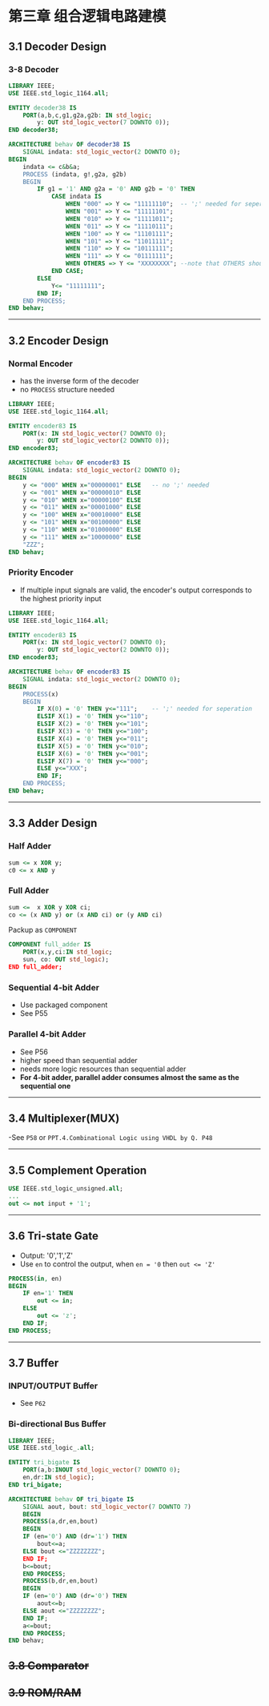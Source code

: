 # 第三章 组合逻辑电路建模

## 3.1 Decoder Design

### 3-8 Decoder
```VHDL
LIBRARY IEEE;
USE IEEE.std_logic_1164.all;

ENTITY decoder38 IS
    PORT(a,b,c,g1,g2a,g2b: IN std_logic;
        y: OUT std_logic_vector(7 DOWNTO 0));
END decoder38;

ARCHITECTURE behav OF decoder38 IS
    SIGNAL indata: std_logic_vector(2 DOWNTO 0);
BEGIN
    indata <= c&b&a;
    PROCESS (indata, g!,g2a, g2b)
    BEGIN
        IF g1 = '1' AND g2a = '0' AND g2b = '0' THEN
            CASE indata IS
                WHEN "000" => Y <= "11111110";  -- ';' needed for seperation
                WHEN "001" => Y <= "11111101";
                WHEN "010" => Y <= "11111011";
                WHEN "011" => Y <= "11110111";
                WHEN "100" => Y <= "11101111";
                WHEN "101" => Y <= "11011111";
                WHEN "110" => Y <= "10111111";
                WHEN "111" => Y <= "01111111";
                WHEN OTHERS => Y <= "XXXXXXXX"; --note that OTHERS should be considered
            END CASE;
        ELSE
            Y<= "11111111";
        END IF;
    END PROCESS;
END behav;
```

----
## 3.2 Encoder Design
### Normal Encoder
- has the inverse form of the decoder
- no `PROCESS` structure needed

```VHDL
LIBRARY IEEE;
USE IEEE.std_logic_1164.all;

ENTITY encoder83 IS
    PORT(x: IN std_logic_vector(7 DOWNTO 0);
        y: OUT std_logic_vector(2 DOWNTO 0));
END encoder83;

ARCHITECTURE behav OF encoder83 IS
    SIGNAL indata: std_logic_vector(2 DOWNTO 0);
BEGIN
    y <= "000" WHEN x="00000001" ELSE   -- no ';' needed
    y <= "001" WHEN x="00000010" ELSE
    y <= "010" WHEN x="00000100" ELSE
    y <= "011" WHEN x="00001000" ELSE
    y <= "100" WHEN x="00010000" ELSE
    y <= "101" WHEN x="00100000" ELSE
    y <= "110" WHEN x="01000000" ELSE
    y <= "111" WHEN x="10000000" ELSE
    "ZZZ";
END behav;
```

### Priority Encoder
- If multiple input signals are valid, the encoder's output corresponds to the highest priority input

```VHDL
LIBRARY IEEE;
USE IEEE.std_logic_1164.all;

ENTITY encoder83 IS
    PORT(x: IN std_logic_vector(7 DOWNTO 0);
        y: OUT std_logic_vector(2 DOWNTO 0));
END encoder83;

ARCHITECTURE behav OF encoder83 IS
    SIGNAL indata: std_logic_vector(2 DOWNTO 0);
BEGIN
    PROCESS(x)
    BEGIN
        IF X(0) = '0' THEN y<="111";    -- ';' needed for seperation
        ELSIF X(1) = '0' THEN y<="110"; 
        ELSIF X(2) = '0' THEN y<="101";
        ELSIF X(3) = '0' THEN y<="100";
        ELSIF X(4) = '0' THEN y<="011";
        ELSIF X(5) = '0' THEN y<="010";
        ELSIF X(6) = '0' THEN y<="001";
        ELSIF X(7) = '0' THEN y<="000";
        ELSE y<="XXX";
        END IF;
    END PROCESS;
END behav;
```

----
## 3.3 Adder Design

### Half Adder
```VHDL
sum <= x XOR y;
c0 <= x AND y
```

### Full Adder
```VHDL
sum <=  x XOR y XOR ci;
co <= (x AND y) or (x AND ci) or (y AND ci)
```
Packup as `COMPONENT`
```VHDL
COMPONENT full_adder IS
    PORT(x,y,ci:IN std_logic;
    sun, co: OUT std_logic);
END full_adder;
```

### Sequential 4-bit Adder
- Use packaged component
- See P55

### Parallel 4-bit Adder
- See P56
- higher speed than sequential adder
- needs more logic resources than sequential adder
- **For 4-bit adder, parallel adder consumes almost the same as the sequential one**


----
## 3.4 Multiplexer(MUX)
-See `P58` or `PPT.4.Combinational Logic using VHDL by Q. P48`

----
## 3.5 Complement Operation
```VHDL
USE IEEE.std_logic_unsigned.all;
...
out <= not input + '1';
```

----
## 3.6 Tri-state Gate
- Output: '0','1','Z'
- Use `en` to control the output, when `en = '0` then `out <= 'Z'`
```VHDL
PROCESS(in, en)
BEGIN
    IF en='1' THEN
        out <= in;
    ELSE
        out <= 'z';
    END IF;
END PROCESS;
```

----
## 3.7 Buffer

### INPUT/OUTPUT Buffer
- See `P62`

### Bi-directional Bus Buffer
```VHDL
LIBRARY IEEE;
USE IEEE.std_logic_.all;

ENTITY tri_bigate IS
    PORT(a,b:INOUT std_logic_vector(7 DOWNTO 0);
    en,dr:IN std_logic);
END tri_bigate;

ARCHITECTURE behav OF tri_bigate IS
    SIGNAL aout, bout: std_logic_vector(7 DOWNTO 7)
    BEGIN
    PROCESS(a,dr,en,bout)
    BEGIN
    IF (en='0') AND (dr='1') THEN
        bout<=a;
    ELSE bout <="ZZZZZZZZ";
    END IF;
    b<=bout;
    END PROCESS;
    PROCESS(b,dr,en,bout)
    BEGIN
    IF (en='0') AND (dr='0') THEN
        aout<=b;
    ELSE aout <="ZZZZZZZZ";
    END IF;
    a<=bout;
    END PROCESS;
END behav;
```

## ~~3.8 Comparator~~

## ~~3.9 ROM/RAM~~